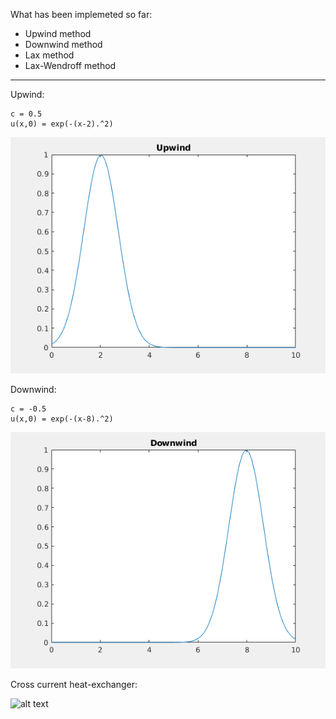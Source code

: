 What has been implemeted so far:
- Upwind method
- Downwind method
- Lax method
- Lax-Wendroff method

---------------------------------------------------

Upwind:

```
c = 0.5
u(x,0) = exp(-(x-2).^2)
```

![alt text](https://github.com/auralius/numerical-methods-with-matlab/blob/main/advection/images/upwind.gif)

Downwind:

```
c = -0.5
u(x,0) = exp(-(x-8).^2)
```

![alt text](https://github.com/auralius/numerical-methods-with-matlab/blob/main/advection/images/downwind.gif)

Cross current heat-exchanger:

![alt text](https://github.com/auralius/numerical-methods-with-matlab/blob/main/advection/images/heat_exchanger.gif)
